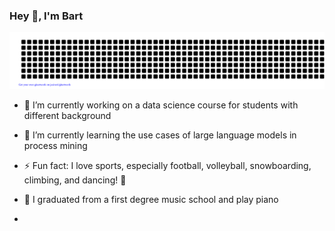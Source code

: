 ### Hey 👋, I'm Bart

![gitartwork](gitartwork.svg)

- 🔭 I’m currently working on a data science course for students with different background
- 🌱 I’m currently learning the use cases of large language models in process mining
- ⚡ Fun fact: I love sports, especially football, volleyball, snowboarding, climbing, and dancing! 👯
- 🎹 I graduated from a first degree music school and play piano


- <!-- - 👯 I’m looking to collaborate on ...
- 🤔 I’m looking for help with ...
- 💬 Ask me about ... 
- 📫 How to reach me: ... -->

<!--
**bindas1/bindas1** is a ✨ _special_ ✨ repository because its `README.md` (this file) appears on your GitHub profile.

Here are some ideas to get you started:

- 🔭 I’m currently working on ...
- 🌱 I’m currently learning ...
- 👯 I’m looking to collaborate on ...
- 🤔 I’m looking for help with ...
- 💬 Ask me about ...
- 📫 How to reach me: ...
- 😄 Pronouns: ...
- ⚡ Fun fact: ...
-->
